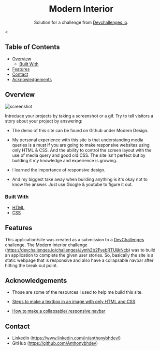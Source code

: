 

<h1 align="center">Modern Interior</h1>

<div align="center">
   Solution for a challenge from  <a href="http://devchallenges.io" target="_blank">Devchallenges.io</a>.
</div>

<



## Table of Contents

- [Overview](#overview)
  - [Built With](#built-with)
- [Features](#features)
- [Contact](#contact)
- [Acknowledgements](#acknowledgements)



## Overview

![screenshot]("Modern-Interior-webpage.png")

Introduce your projects by taking a screenshot or a gif. Try to tell visitors a story about your project by answering:

- The demo of this site can be found on Github under Modern Design.

- My personal experience with this site is that understanding media queries is a must if you are going to make responsive websites using only HTML & CSS. And the ability to control the screen layout with the use of media query and good old CSS. The site isn't perfect but by building it my knowledge and experience is growing. 

- I learned the importance of responsive design.

- And my biggest take away when building anything is it's okay not to know the answer. Just use Google & youtube to figure it out.

### Built With



- [HTML](https://www.w3schools.com/html/)
- [CSS](https://www.w3schools.com/css/default.asp)


## Features



This application/site was created as a submission to a [DevChallenges](https://devchallenges.io/challenges) challenge. The Modern Interior challenge (https://devchallenges.io/challenges/Jymh2b2FyebRTUljkNcb) was to build an application to complete the given user stories. So, basically the site is a static webpage that is responsive and also have a collapsable navbar after hitting the break out point.

## Acknowledgements

- Those are some of the resources I used to help me build this site.

- [Steps to make a textbox in an image with only HTML and CSS](https://www.youtube.com/watch?v=Si4ViAvvnwU)
- [How to make a collapsable/ responsive navbar](https://www.youtube.com/watch?v=oLgtucwjVII)


## Contact

- LinkedIn (https://www.linkedin.com/in/anthonybhdev/)
- GitHub (https://github.com/Anthonybhdev)

